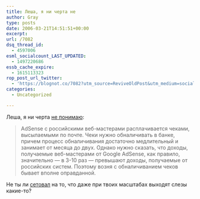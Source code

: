 ```yaml
---
title: Леша, я ни черта не
author: Gray
type: posts
date: 2006-03-21T14:51:51+00:00
excerpt:
url: /7082
dsq_thread_id:
  - 4597006
esml_socialcount_LAST_UPDATED:
  - 1497220686
essb_cache_expire:
  - 1615113323
rop_post_url_twitter:
  - 'https://blognot.co/7082?utm_source=ReviveOldPost&utm_medium=social&utm_campaign=ReviveOldPost'
categories:
  - Uncategorized

---
```








Леша, я ни черта <a href="http://www.exler.ru/reviews/21-03-06.htm" target="_blank">не понимаю</a>:

> AdSense с российскими веб-мастерами расплачивается чеками, высылаемыми по почте. Чеки нужно обналичивать в банке, причем процесс обналичивания достаточно медлительный и занимает от месяца до двух. Однако нужно сказать, что доходы, получаемые веб-мастерами от Google AdSense, как правило, значительно &#8212; в 3-10 раз &#8212; превышают доходы, получаемые от российских систем. Поэтому возня с обналичиванием чеков бывает вполне оправданной.

Не ты ли <a href="http://exler.livejournal.com/152896.html" target="_blank">сетовал</a> на то, что даже при твоих масштабах выходят слезы какие-то?